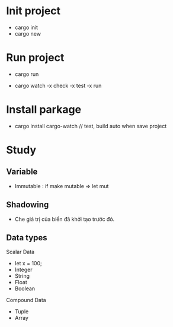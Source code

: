 # Init project

- cargo init
- cargo new <name>

# Run project

- cargo run

- cargo watch -x check -x test -x run

# Install parkage

- cargo install cargo-watch
  // test, build auto when save project

# Study

## Variable

- Immutable : if make mutable => let mut

## Shadowing

- Che giá trị của biến đã khởi tạo trước đó.

## Data types

Scalar Data

- let x = 100;
- Integer
- String
- Float
- Boolean

Compound Data

- Tuple
- Array
